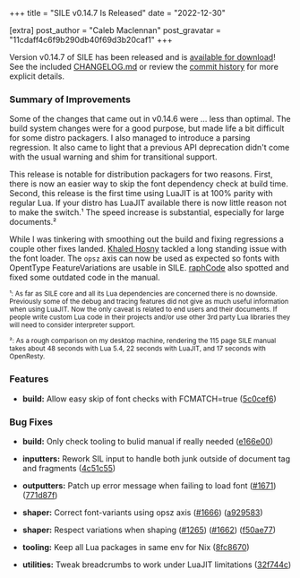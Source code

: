 +++
title = "SILE v0.14.7 Is Released"
date = "2022-12-30"

[extra]
post_author = "Caleb Maclennan"
post_gravatar = "11cdaff4c6f9b290db40f69d3b20caf1"
+++

Version v0.14.7 of SILE has been released and is [available for download][release]!
See the included [CHANGELOG.md][changelog] or review the [commit history][commits] for more explicit details.

### Summary of Improvements

Some of the changes that came out in v0.14.6 were … less than optimal.
The build system changes were for a good purpose, but made life a bit difficult for some distro packagers.
I also managed to introduce a parsing regression.
It also came to light that a previous API deprecation didn't come with the usual warning and shim for transitional support.

This release is notable for distribution packagers for two reasons.
First, there is now an easier way to skip the font dependency check at build time.
Second, this release is the first time using LuaJIT is at 100% parity with regular Lua.
If your distro has LuaJIT available there is now little reason not to make the switch.¹
The speed increase is substantial, especially for large documents.²

While I was tinkering with smoothing out the build and fixing regressions a couple other fixes landed.
[Khaled Hosny](https://github.com/khaledhosny) tackled a long standing issue with the font loader.
The `opsz` axis can now be used as expected so fonts with OpentType FeatureVariations are usable in SILE.
[raphCode](https://github.com/raphCode) also spotted and fixed some outdated code in the manual.

<sub>¹:
As far as SILE core and all its Lua dependencies are concerned there is no downside.
Previously some of the debug and tracing features did not give as much useful information when using LuaJIT.
Now the only caveat is related to end users and their documents.
If people write custom Lua code in their projects and/or use other 3rd party Lua libraries they will need to consider interpreter support.
</sub>

<sub>²:
As a rough comparison on my desktop machine, rendering the 115 page SILE manual takes about 48 seconds with Lua 5.4, 22 seconds with LuaJIT, and 17 seconds with OpenResty.
</sub>


### Features

* **build:** Allow easy skip of font checks with FCMATCH=true ([5c0cef6](https://github.com/sile-typesetter/sile/commit/5c0cef6bc11d0ac353e92557212aa16842f3de68))


### Bug Fixes

* **build:** Only check tooling to bulid manual if really needed ([e166e00](https://github.com/sile-typesetter/sile/commit/e166e0063b0b6c49040cc5c3759cd0a68162ef15))
* **inputters:** Rework SIL input to handle both junk outside of document tag and fragments ([4c51c55](https://github.com/sile-typesetter/sile/commit/4c51c557034dd618ad1e68799f9de1db76c4f262))
* **outputters:** Patch up error message when failing to load font ([#1671](https://github.com/sile-typesetter/sile/issues/1671)) ([771d87f](https://github.com/sile-typesetter/sile/commit/771d87f24fa0f4599655fba23bcade15a7a5e7cb))
* **shaper:** Correct font-variants using opsz axis ([#1666](https://github.com/sile-typesetter/sile/issues/1666)) ([a929583](https://github.com/sile-typesetter/sile/commit/a9295838e2639dee9fde71d29717957deaf650d5))
* **shaper:** Respect variations when shaping ([#1265](https://github.com/sile-typesetter/sile/issues/1265)) ([#1662](https://github.com/sile-typesetter/sile/issues/1662)) ([f50ae77](https://github.com/sile-typesetter/sile/commit/f50ae77d37003349936b3236de95c410155f6209))
* **tooling:** Keep all Lua packages in same env for Nix ([8fc8670](https://github.com/sile-typesetter/sile/commit/8fc867013db91cfbe591ab6815cf4ee5768c8982))
* **utilities:** Tweak breadcrumbs to work under LuaJIT limitations ([32f744c](https://github.com/sile-typesetter/sile/commit/32f744c5c493fa258498458e46e54c549ac61da8))


  [release]: https://github.com/sile-typesetter/sile/releases/tag/v0.14.7
  [changelog]: https://github.com/sile-typesetter/sile/blob/master/CHANGELOG.md
  [commits]: https://github.com/sile-typesetter/sile/compare/v0.14.6...v0.14.7
  [mfekf]: https://mfek.org/foundation/
